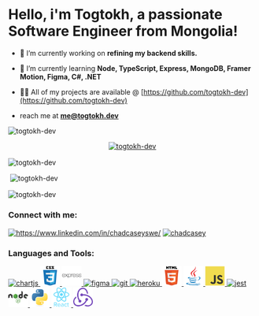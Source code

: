 <h1 align="left">Hello, i'm Togtokh, a passionate Software Engineer from Mongolia!</h1>

- 🔭 I’m currently working on **refining my backend skills.**

- 🌱 I’m currently learning **Node, TypeScript, Express, MongoDB, Framer Motion, Figma, C#, .NET**

- 👨‍💻 All of my projects are available @ [https://github.com/togtokh-dev](https://github.com/togtokh-dev)

- reach me at **me@togtokh.dev**

<p align="left"> <img  src="https://komarev.com/ghpvc/?username=togtokh-dev&label=Profile%20views&color=0e75b6&style=flat" alt="togtokh-dev" /> </p>

<p align="center"> <a  href="https://github.com/ryo-ma/github-profile-trophy"><img src="https://github-profile-trophy.vercel.app/?username=togtokh-dev" alt="togtokh-dev" /></a> </p>
<p><img align="center"  src="https://github-readme-stats.vercel.app/api/top-langs?username=togtokh-dev&show_icons=true&locale=en&layout=compact" alt="togtokh-dev" /></p>
<p>&nbsp;<img align="center"  src="https://github-readme-stats.vercel.app/api?username=togtokh-dev&show_icons=true&locale=en" alt="togtokh-dev" /></p>
<p><img align="center"  src="https://github-readme-streak-stats.herokuapp.com/?user=togtokh-dev&" alt="togtokh-dev" /></p>

<h3 align="left">Connect with me:</h3>
<p align="left">
<a href="https://linkedin.com/in/chadcaseyswe/" target="blank"><img align="center" src="https://raw.githubusercontent.com/rahuldkjain/github-profile-readme-generator/master/src/images/icons/Social/linked-in-alt.svg" alt="https://www.linkedin.com/in/chadcaseyswe/" height="30" width="40" /></a>
<a href="https://www.leetcode.com/chadcasey" target="blank"><img align="center" src="https://raw.githubusercontent.com/rahuldkjain/github-profile-readme-generator/master/src/images/icons/Social/leet-code.svg" alt="chadcasey" height="30" width="40" /></a>
</p>

<h3 align="left">Languages and Tools:</h3>
<p align="left"> 
  <a href="https://www.chartjs.org" target="_blank" rel="noreferrer"> 
    <img src="https://www.chartjs.org/media/logo-title.svg" alt="chartjs" width="40" height="40"/> 
  </a> 
  <a href="https://www.w3schools.com/css/" target="_blank" rel="noreferrer"> 
    <img src="https://raw.githubusercontent.com/devicons/devicon/master/icons/css3/css3-original-wordmark.svg" alt="css3" width="40" height="40"/> 
  </a> <a href="https://expressjs.com" target="_blank" rel="noreferrer"> <img src="https://raw.githubusercontent.com/devicons/devicon/master/icons/express/express-original-wordmark.svg" alt="express" width="40" height="40"/> </a> <a href="https://www.figma.com/" target="_blank" rel="noreferrer"> <img src="https://www.vectorlogo.zone/logos/figma/figma-icon.svg" alt="figma" width="40" height="40"/> </a> <a href="https://git-scm.com/" target="_blank" rel="noreferrer"> <img src="https://www.vectorlogo.zone/logos/git-scm/git-scm-icon.svg" alt="git" width="40" height="40"/> </a> <a href="https://heroku.com" target="_blank" rel="noreferrer"> <img src="https://www.vectorlogo.zone/logos/heroku/heroku-icon.svg" alt="heroku" width="40" height="40"/> </a> <a href="https://www.w3.org/html/" target="_blank" rel="noreferrer"> <img src="https://raw.githubusercontent.com/devicons/devicon/master/icons/html5/html5-original-wordmark.svg" alt="html5" width="40" height="40"/> </a> <a href="https://www.java.com" target="_blank" rel="noreferrer"> <img src="https://raw.githubusercontent.com/devicons/devicon/master/icons/java/java-original.svg" alt="java" width="40" height="40"/> </a> <a href="https://developer.mozilla.org/en-US/docs/Web/JavaScript" target="_blank" rel="noreferrer"> <img src="https://raw.githubusercontent.com/devicons/devicon/master/icons/javascript/javascript-original.svg" alt="javascript" width="40" height="40"/> </a> <a href="https://jestjs.io" target="_blank" rel="noreferrer"> <img src="https://www.vectorlogo.zone/logos/jestjsio/jestjsio-icon.svg" alt="jest" width="40" height="40"/> </a> <a href="https://nodejs.org" target="_blank" rel="noreferrer"> <img src="https://raw.githubusercontent.com/devicons/devicon/master/icons/nodejs/nodejs-original-wordmark.svg" alt="nodejs" width="40" height="40"/> </a> <a href="https://www.python.org" target="_blank" rel="noreferrer"> <img src="https://raw.githubusercontent.com/devicons/devicon/master/icons/python/python-original.svg" alt="python" width="40" height="40"/> </a> <a href="https://reactjs.org/" target="_blank" rel="noreferrer"> <img src="https://raw.githubusercontent.com/devicons/devicon/master/icons/react/react-original-wordmark.svg" alt="react" width="40" height="40"/> </a> <a href="https://redux.js.org" target="_blank" rel="noreferrer"> <img src="https://raw.githubusercontent.com/devicons/devicon/master/icons/redux/redux-original.svg" alt="redux" width="40" height="40"/> </a> </p>
